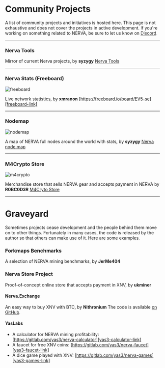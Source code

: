 # Community Projects
A list of community projects and initiatives is hosted here. This page is not exhaustive and does not cover the projects in active development. If you're working on something related to NERVA, be sure to let us know on [Discord][nerva-discord-link].

<hr>

### Nerva Tools 

Mirror of current Nerva projects, by **syzygy** [Nerva Tools][nerva-tools-link]

<hr>

### Nerva Stats (Freeboard)
![freeboard](img/freeboard.jpg)

Live network statistics, by **xmranon** [https://freeboard.io/board/EV5-se][freeboard-link]

<hr>

### Nodemap
![nodemap](img/nodemap.jpg)

A map of NERVA full nodes around the world with stats, by **syzygy** [Nerva node map][nerva-nodemap-link]

<hr>

### M4Crypto Store
![m4crypto](img/m4crypto.jpg)

Merchandise store that sells NERVA gear and accepts payment in NERVA by **R0BC0D3R** [M4Cryto Store][m4crypto-link]

<hr>

# Graveyard
Sometimes projects cease development and the people behind them move on to other things. Fortunately in many cases, the code is released by the author so that others can make use of it. Here are some examples.

### Forkmaps Benchmarks
A selection of NERVA mining benchmarks, by **JerMe404**

### Nerva Store Project

Proof-of-concept online store that accepts payment in XNV, by **ukminer**

#### Nerva.Exchange
An easy way to buy XNV with BTC, by **Nithronium** The code is available [on GitHub][nithronium-exchange-link].

#### YasLabs
- A calculator for NERVA mining profitability: [https://gitlab.com/yas3/nerva-calculator][yas3-calculator-link]
- A faucet for free XNV coins: [https://gitlab.com/yas3/nerva-faucet][yas3-faucet-link]
- A dice game played with XNV: [https://gitlab.com/yas3/nerva-games][yas3-games-link]




<!--Reference links -->
[nerva-nodemap-link]: https://map.nerva.one/
[nerva-discord-link]: https://discord.gg/ufysfvcFwe

[nerva-tools-link]: https://nerva.tools/
[freeboard-link]: https://freeboard.io/board/EV5-se
[m4crypto-link]: https://m4crypto.com/

[nithronium-exchange-link]: https://github.com/nithronium/Nerva.Exchange
[yas3-calculator-link]: https://gitlab.com/yas3/nerva-calculator
[yas3-faucet-link]: https://gitlab.com/yas3/nerva-faucet
[yas3-games-link]: https://gitlab.com/yas3/nerva-games